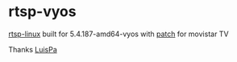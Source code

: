 # rtsp-vyos
[rtsp-linux](https://github.com/maru-sama/rtsp-linux) built for 5.4.187-amd64-vyos with [patch](https://pastebin.com/4QZ2r7eV) for movistar TV

Thanks [LuisPa](https://github.com/LuisPalacios)
